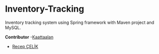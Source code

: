 # Inventory-Tracking
Inventory tracking system using Spring framework with Maven project and MySQL. 

**Contributor**
-[Kaattaalan](https://github.com/kaattaalan)
- [Recep ÇELİK](https://github.com/Rexulon)
